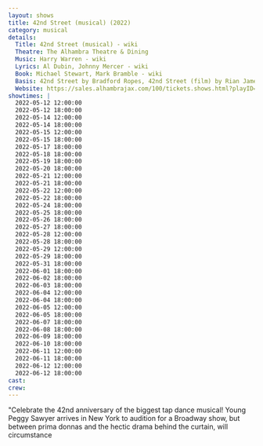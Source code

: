 ```yaml
---
layout: shows
title: 42nd Street (musical) (2022)
category: musical
details:
  Title: 42nd Street (musical) - wiki
  Theatre: The Alhambra Theatre & Dining
  Music: Harry Warren - wiki
  Lyrics: Al Dubin, Johnny Mercer - wiki
  Book: Michael Stewart, Mark Bramble - wiki
  Basis: 42nd Street by Bradford Ropes, 42nd Street (film) by Rian James, James Seymour, and Whitney Bolton
  Website: https://sales.alhambrajax.com/100/tickets.shows.html?playID=392
showtimes: |
  2022-05-12 12:00:00
  2022-05-12 18:00:00
  2022-05-14 12:00:00
  2022-05-14 18:00:00
  2022-05-15 12:00:00
  2022-05-15 18:00:00
  2022-05-17 18:00:00
  2022-05-18 18:00:00
  2022-05-19 18:00:00
  2022-05-20 18:00:00
  2022-05-21 12:00:00
  2022-05-21 18:00:00
  2022-05-22 12:00:00
  2022-05-22 18:00:00
  2022-05-24 18:00:00
  2022-05-25 18:00:00
  2022-05-26 18:00:00
  2022-05-27 18:00:00
  2022-05-28 12:00:00
  2022-05-28 18:00:00
  2022-05-29 12:00:00
  2022-05-29 18:00:00
  2022-05-31 18:00:00
  2022-06-01 18:00:00
  2022-06-02 18:00:00
  2022-06-03 18:00:00
  2022-06-04 12:00:00
  2022-06-04 18:00:00
  2022-06-05 12:00:00
  2022-06-05 18:00:00
  2022-06-07 18:00:00
  2022-06-08 18:00:00
  2022-06-09 18:00:00
  2022-06-10 18:00:00
  2022-06-11 12:00:00
  2022-06-11 18:00:00
  2022-06-12 12:00:00
  2022-06-12 18:00:00
cast:
crew:
---
```

"Celebrate the 42nd anniversary of the biggest tap dance musical! Young Peggy Sawyer arrives in New York to audition for a Broadway show, but between prima donnas and the hectic drama behind the curtain, will circumstance
